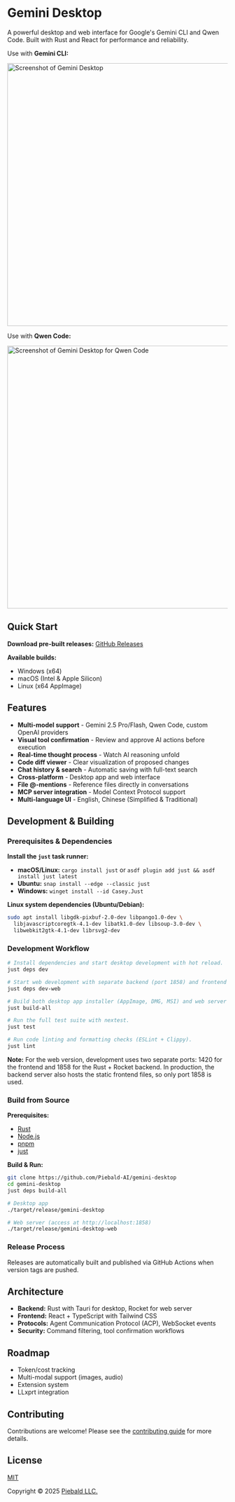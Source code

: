 # Gemini Desktop

A powerful desktop and web interface for Google's Gemini CLI and Qwen Code. Built with Rust and React for performance and reliability.

Use with **Gemini CLI:**

<img alt="Screenshot of Gemini Desktop" src="./assets/screenshot.png" width="600">

Use with **Qwen Code:**

<img alt="Screenshot of Gemini Desktop for Qwen Code" src="./assets/qwen-desktop.png" width="600">

## Quick Start

**Download pre-built releases:** [GitHub Releases](https://github.com/Piebald-AI/gemini-desktop/releases)

**Available builds:**
- Windows (x64)
- macOS (Intel & Apple Silicon)
- Linux (x64 AppImage)

## Features

- **Multi-model support** - Gemini 2.5 Pro/Flash, Qwen Code, custom OpenAI providers
- **Visual tool confirmation** - Review and approve AI actions before execution
- **Real-time thought process** - Watch AI reasoning unfold
- **Code diff viewer** - Clear visualization of proposed changes
- **Chat history & search** - Automatic saving with full-text search
- **Cross-platform** - Desktop app and web interface
- **File @-mentions** - Reference files directly in conversations
- **MCP server integration** - Model Context Protocol support
- **Multi-language UI** - English, Chinese (Simplified & Traditional)

## Development & Building

### Prerequisites & Dependencies

**Install the `just` task runner:**
- **macOS/Linux:** `cargo install just` or `asdf plugin add just && asdf install just latest`
- **Ubuntu:** `snap install --edge --classic just`
- **Windows:** `winget install --id Casey.Just`

**Linux system dependencies (Ubuntu/Debian):**
```bash
sudo apt install libgdk-pixbuf-2.0-dev libpango1.0-dev \
  libjavascriptcoregtk-4.1-dev libatk1.0-dev libsoup-3.0-dev \
  libwebkit2gtk-4.1-dev librsvg2-dev
```

### Development Workflow

```bash
# Install dependencies and start desktop development with hot reload.
just deps dev

# Start web development with separate backend (port 1858) and frontend (port 1420) servers
just deps dev-web

# Build both desktop app installer (AppImage, DMG, MSI) and web server binaries for production.
just build-all

# Run the full test suite with nextest.
just test

# Run code linting and formatting checks (ESLint + Clippy).
just lint
```

**Note:** For the web version, development uses two separate ports: 1420 for the frontend and 1858 for the Rust + Rocket backend. In production, the backend server also hosts the static frontend files, so only port 1858 is used.

### Build from Source

**Prerequisites:**
- [Rust](https://rust-lang.org)
- [Node.js](https://nodejs.org)
- [pnpm](https://pnpm.io)
- [just](https://just.systems)

**Build & Run:**
```bash
git clone https://github.com/Piebald-AI/gemini-desktop
cd gemini-desktop
just deps build-all

# Desktop app
./target/release/gemini-desktop

# Web server (access at http://localhost:1858)
./target/release/gemini-desktop-web
```

### Release Process

Releases are automatically built and published via GitHub Actions when version tags are pushed.

## Architecture

- **Backend:** Rust with Tauri for desktop, Rocket for web server
- **Frontend:** React + TypeScript with Tailwind CSS
- **Protocols:** Agent Communication Protocol (ACP), WebSocket events
- **Security:** Command filtering, tool confirmation workflows

## Roadmap

- Token/cost tracking
- Multi-modal support (images, audio)
- Extension system
- LLxprt integration

## Contributing

Contributions are welcome! Please see the [contributing guide](CONTRIBUTING.md) for more details.

## License

[MIT](./LICENSE)

Copyright © 2025 [Piebald LLC.](https://piebald.ai)
